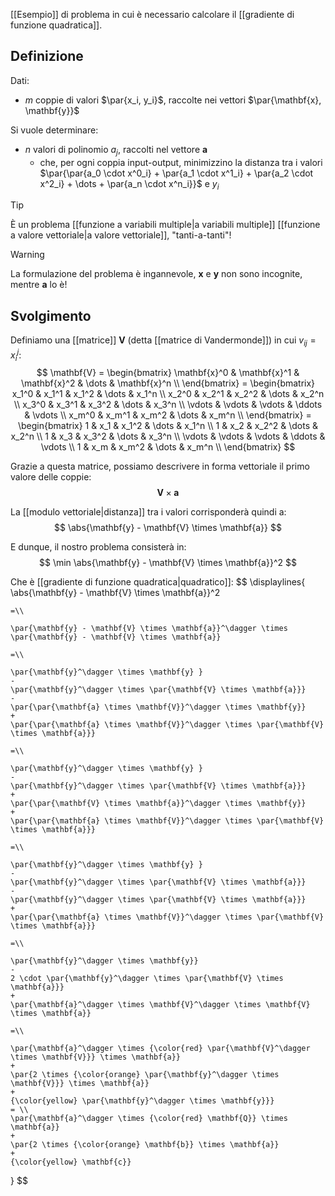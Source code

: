 [[Esempio]] di problema in cui è necessario calcolare il [[gradiente di funzione quadratica]].

## Definizione

Dati:
- $m$ coppie di valori $\par{x_i, y_i}$, raccolte nei vettori $\par{\mathbf{x}, \mathbf{y}}$

Si vuole determinare:
- $n$ valori di polinomio $a_j$, raccolti nel vettore $\mathbf{a}$
	- che, per ogni coppia input-output, minimizzino la distanza tra i valori $\par{\par{a_0 \cdot x^0_i} + \par{a_1 \cdot x^1_i} + \par{a_2 \cdot x^2_i} + \dots + \par{a_n \cdot x^n_i}}$ e $y_i$

> [!Tip]
> È un problema [[funzione a variabili multiple|a variabili multiple]] [[funzione a valore vettoriale|a valore vettoriale]], "tanti-a-tanti"!

> [!Warning]
> La formulazione del problema è ingannevole, $\mathbf{x}$ e $\mathbf{y}$ non sono incognite, mentre $\mathbf{a}$ lo è!

## Svolgimento

Definiamo una [[matrice]] $\mathbf{V}$ (detta [[matrice di Vandermonde]]) in cui $v_{ij} = x_i^j$:
$$
\mathbf{V} =
\begin{bmatrix}
\mathbf{x}^0 & \mathbf{x}^1 & \mathbf{x}^2 & \dots & \mathbf{x}^n \\
\end{bmatrix} =
\begin{bmatrix}
x_1^0 & x_1^1 & x_1^2 & \dots & x_1^n \\
x_2^0 & x_2^1 & x_2^2 & \dots & x_2^n \\
x_3^0 & x_3^1 & x_3^2 & \dots & x_3^n \\
\vdots & \vdots & \vdots & \ddots & \vdots \\
x_m^0 & x_m^1 & x_m^2 & \dots & x_m^n \\
\end{bmatrix} =
\begin{bmatrix}
1 & x_1 & x_1^2 & \dots & x_1^n \\
1 & x_2 & x_2^2 & \dots & x_2^n \\
1 & x_3 & x_3^2 & \dots & x_3^n \\
\vdots & \vdots & \vdots & \ddots & \vdots \\
1 & x_m & x_m^2 & \dots & x_m^n \\
\end{bmatrix}
$$

Grazie a questa matrice, possiamo descrivere in forma vettoriale il primo valore delle coppie:
$$
\mathbf{V} \times \mathbf{a}
$$

La [[modulo vettoriale|distanza]] tra i valori corrisponderà quindi a:
$$
\abs{\mathbf{y} - \mathbf{V} \times \mathbf{a}}
$$

E dunque, il nostro problema consisterà in:
$$
\min \abs{\mathbf{y} - \mathbf{V} \times \mathbf{a}}^2
$$

Che è [[gradiente di funzione quadratica|quadratico]]:
$$
\displaylines{
	\abs{\mathbf{y} - \mathbf{V} \times \mathbf{a}}^2 
	
	=\\
	
	\par{\mathbf{y} - \mathbf{V} \times \mathbf{a}}^\dagger \times \par{\mathbf{y} - \mathbf{V} \times \mathbf{a}}
	
	=\\
	
	\par{\mathbf{y}^\dagger \times \mathbf{y} }
	-
	\par{\mathbf{y}^\dagger \times \par{\mathbf{V} \times \mathbf{a}}}
	-
	\par{\par{\mathbf{a} \times \mathbf{V}}^\dagger \times \mathbf{y}}
	+
	\par{\par{\mathbf{a} \times \mathbf{V}}^\dagger \times \par{\mathbf{V} \times \mathbf{a}}}
	
	=\\
	
	\par{\mathbf{y}^\dagger \times \mathbf{y} }
	-
	\par{\mathbf{y}^\dagger \times \par{\mathbf{V} \times \mathbf{a}}}
	+
	\par{\par{\mathbf{V} \times \mathbf{a}}^\dagger \times \mathbf{y}}
	+
	\par{\par{\mathbf{a} \times \mathbf{V}}^\dagger \times \par{\mathbf{V} \times \mathbf{a}}}
	
	=\\
	
	\par{\mathbf{y}^\dagger \times \mathbf{y} }
	-
	\par{\mathbf{y}^\dagger \times \par{\mathbf{V} \times \mathbf{a}}}
	-
	\par{\mathbf{y}^\dagger \times \par{\mathbf{V} \times \mathbf{a}}}
	+
	\par{\par{\mathbf{a} \times \mathbf{V}}^\dagger \times \par{\mathbf{V} \times \mathbf{a}}}	
	
	=\\
	
	\par{\mathbf{y}^\dagger \times \mathbf{y}}
	- 
	2 \cdot	\par{\mathbf{y}^\dagger \times \par{\mathbf{V} \times \mathbf{a}}}
	+
	\par{\mathbf{a}^\dagger \times \mathbf{V}^\dagger \times \mathbf{V} \times \mathbf{a}}
	
	=\\
	
	\par{\mathbf{a}^\dagger \times {\color{red} \par{\mathbf{V}^\dagger \times \mathbf{V}}} \times \mathbf{a}}
	+ 
	\par{2 \times {\color{orange} \par{\mathbf{y}^\dagger \times \mathbf{V}}} \times \mathbf{a}} 
	+
	{\color{yellow} \par{\mathbf{y}^\dagger \times \mathbf{y}}}
	= \\
	\par{\mathbf{a}^\dagger \times {\color{red} \mathbf{Q}} \times \mathbf{a}}
	+
	\par{2 \times {\color{orange} \mathbf{b}} \times \mathbf{a}}
	+
	{\color{yellow} \mathbf{c}}
}
$$
